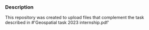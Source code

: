 ### Description
This repository was created to upload files that complement the task described in #'Geospatial task 2023 internship.pdf'
